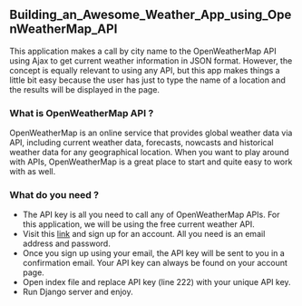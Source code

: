 ## Building_an_Awesome_Weather_App_using_OpenWeatherMap_API
This application makes a call by city name to the OpenWeatherMap API using Ajax to get current weather information in JSON format. However, the concept is equally relevant to using any API, but this app makes things a little bit easy because the user has just to type the name of a location and the results will be displayed in the page.    

### What is OpenWeatherMap API ?
OpenWeatherMap is an online service that provides global weather data via API, including current weather data, forecasts, nowcasts and historical weather data for any geographical location. When you want to play around with APIs, OpenWeatherMap is a great place to start and quite easy to work with as well. 

### What do you need ?
- The API key is all you need to call any of OpenWeatherMap APIs. For this application, we will be using the free current weather API. 
- Visit this [link](https://openweathermap.org/appid) and sign up for an account. All you need is an email address and password.
- Once you sign up using your email, the API key will be sent to you in a confirmation email. Your API key can always be found on your account page.
- Open index file and replace API key (line 222) with your unique API key.
- Run Django server and enjoy.
